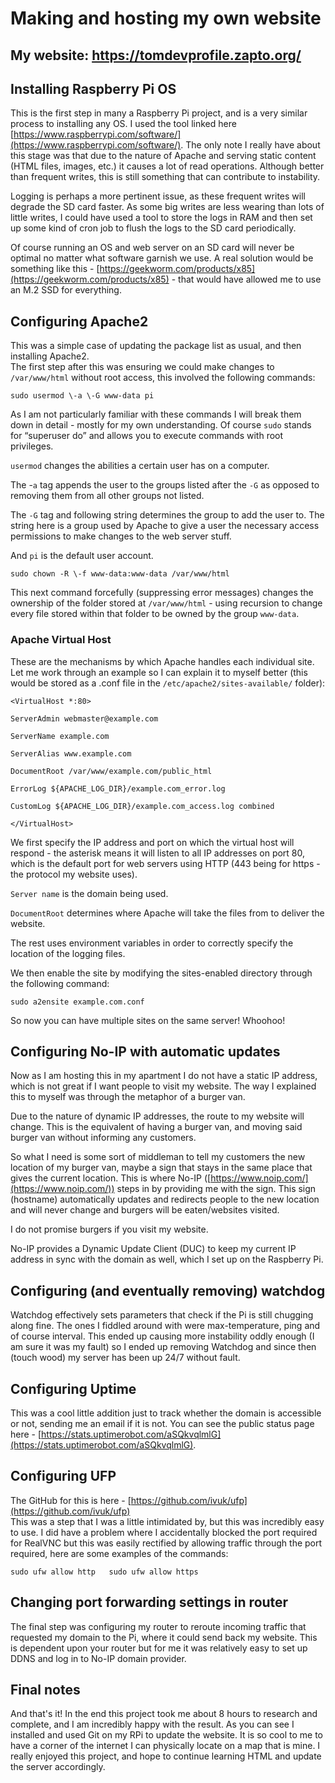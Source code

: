 # Making and hosting my own website



## My website: https://tomdevprofile.zapto.org/



## Installing Raspberry Pi OS

This is the first step in many a Raspberry Pi project, and is a very similar process to installing any OS. I used the tool linked here [https://www.raspberrypi.com/software/](https://www.raspberrypi.com/software/). The only note I really have about this stage was that due to the nature of Apache and serving static content (HTML files, images, etc.) it causes a lot of read operations. Although better than frequent writes, this is still something that can contribute to instability. 

Logging is perhaps a more pertinent issue, as these frequent writes will degrade the SD card faster. As some big writes are less wearing than lots of little writes, I could have used a tool to store the logs in RAM and then set up some kind of cron job to flush the logs to the SD card periodically.

Of course running an OS and web server on an SD card will never be optimal no matter what software garnish we use. A real solution would be something like this \- [https://geekworm.com/products/x85](https://geekworm.com/products/x85) \- that would have allowed me to use an M.2 SSD for everything. 

## Configuring Apache2

This was a simple case of updating the package list as usual, and then installing Apache2.  
The first step after this was ensuring we could make changes to `/var/www/html` without root access, this involved the following commands: 

`sudo usermod \-a \-G www-data pi`

As I am not particularly familiar with these commands I will break them down in detail \- mostly for my own understanding. Of course `sudo` stands for “superuser do” and allows you to execute commands with root privileges. 

`usermod` changes the abilities a certain user has on a computer. 

The -`a` tag appends the user to the groups listed after the `-G` as opposed to removing them from all other groups not listed. 

The `-G` tag and following string determines the group to add the user to. The string here is a group used by Apache to give a user the necessary access permissions to make changes to the web server stuff. 

And `pi` is the default user account.

`sudo chown -R \-f www-data:www-data /var/www/html`  

This next command forcefully (suppressing error messages) changes the ownership of the folder stored at `/var/www/html` \- using recursion to change every file stored within that folder to be owned by the group `www-data`. 

### Apache Virtual Host

These are the mechanisms by which Apache handles each individual site. Let me work through an example so I can explain it to myself better (this would be stored as a .conf file in the `/etc/apache2/sites-available/` folder): 

`<VirtualHost *:80>`

  `ServerAdmin webmaster@example.com`

  `ServerName example.com`

  `ServerAlias www.example.com`

  `DocumentRoot /var/www/example.com/public_html`

  `ErrorLog ${APACHE_LOG_DIR}/example.com_error.log`

  `CustomLog ${APACHE_LOG_DIR}/example.com_access.log combined`

`</VirtualHost>`

We first specify the IP address and port on which the virtual host will respond \- the asterisk means it will listen to all IP addresses on port 80, which is the default port for web servers using HTTP (443 being for https \- the protocol my website uses). 

`Server name` is the domain being used.

`DocumentRoot` determines where Apache will take the files from to deliver the website.

The rest uses environment variables in order to correctly specify the location of the logging files. 

We then enable the site by modifying the sites-enabled directory through the following command: 

`sudo a2ensite example.com.conf`

So now you can have multiple sites on the same server\! Whoohoo\!

## Configuring No-IP with automatic updates

Now as I am hosting this in my apartment I do not have a static IP address, which is not great if I want people to visit my website. The way I explained this to myself was through the metaphor of a burger van. 

Due to the nature of dynamic IP addresses, the route to my website will change. This is the equivalent of having a burger van, and moving said burger van without informing any customers. 

So what I need is some sort of middleman to tell my customers the new location of my burger van, maybe a sign that stays in the same place that gives the current location. This is where No-IP ([https://www.noip.com/](https://www.noip.com/)) steps in by providing me with the sign. This sign (hostname) automatically updates and redirects people to the new location and will never change and burgers will be eaten/websites visited.  

I do not promise burgers if you visit my website. 

No-IP provides a Dynamic Update Client (DUC) to keep my current IP address in sync with the domain as well, which I set up on the Raspberry Pi. 

## Configuring (and eventually removing) watchdog

Watchdog effectively sets parameters that check if the Pi is still chugging along fine. The ones I fiddled around with were max-temperature, ping and of course interval. This ended up causing more instability oddly enough (I am sure it was my fault) so I ended up removing Watchdog and since then (touch wood) my server has been up 24/7 without fault. 

## Configuring Uptime

This was a cool little addition just to track whether the domain is accessible or not, sending me an email if it is not. You can see the public status page here \- [https://stats.uptimerobot.com/aSQkvqlmlG](https://stats.uptimerobot.com/aSQkvqlmlG). 

## Configuring UFP

The GitHub for this is here \- [https://github.com/ivuk/ufp](https://github.com/ivuk/ufp)  
This was a step that I was a little intimidated by, but this was incredibly easy to use. I did have a problem where I accidentally blocked the port required for RealVNC but this was easily rectified by allowing traffic through the port required, here are some examples of the commands: 

`sudo ufw allow http  
sudo ufw allow https`

## Changing port forwarding settings in router

The final step was configuring my router to reroute incoming traffic that requested my domain to the Pi, where it could send back my website. This is dependent upon your router but for me it was relatively easy to set up DDNS and log in to No-IP domain provider. 

## Final notes

And that's it\! In the end this project took me about 8 hours to research and complete, and I am incredibly happy with the result. As you can see I installed and used Git on my RPi to update the website. It is so cool to me to have a corner of the internet I can physically locate on a map that is mine. I really enjoyed this project, and hope to continue learning HTML and update the server accordingly. 